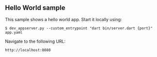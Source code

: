 Hello World sample
------------------------------
This sample shows a hello world app. Start it locally using:

    $ dev_appserver.py --custom_entrypoint "dart bin/server.dart {port}" app.yaml

Navigate to the following URL:

    http://localhost:8080
